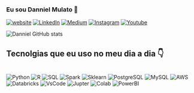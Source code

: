 
### Eu sou Danniel Mulato 👋

[![website](https://img.shields.io/badge/website-000000?style=for-the-badge&logo=About.me&logoColor=white)](www.linkedin.com/in/daniel-mulato)
[![LinkedIn](https://img.shields.io/badge/LinkedIn-0077B5?style=for-the-badge&logo=linkedin&logoColor=white)](www.linkedin.com/in/daniel-mulato)
[![Medium](https://img.shields.io/badge/Medium-12100E?style=for-the-badge&logo=medium&logoColor=white)](https://www.linkedin.com/cientista_genial)
[![Instagram](https://img.shields.io/badge/Instagram-E4405F?style=for-the-badge&logo=instagram&logoColor=white)](https://www.linkedin.com/cientista_genial)
[![Youtube](https://img.shields.io/badge/YouTube-FF0000?style=for-the-badge&logo=youtube&logoColor=white)](https://www.linkedin.com/cientista_genial)

![Danniel GitHub stats](https://github-readme-stats.vercel.app/api?username=DannielM&show_icons=true&theme=tokyonight)

## Tecnolgias que eu uso no meu dia a dia 👇
<div style="display: inline_block"><br>
	<img algn="center" alt="Python" src= "https://img.shields.io/badge/Python-3776AB?style=for-the-badge&logo=python&logoColor=white"/>
  <img algn="center" alt="R" src= "https://img.shields.io/badge/R-276DC3?style=for-the-badge&logo=r&logoColor=white"/>
	<img algn="center" alt="SQL" src= "https://img.shields.io/badge/PostgreSQL-316192?style=for-the-badge&logo=postgresql&logoColor=white"/>
	<img algn="center" alt="Spark" src= "https://img.shields.io/badge/Apache_Spark-FFFFFF?style=for-the-badge&logo=apachespark&logoColor=#E35A16"/>
  <img algn="center" alt="Sklearn" src= "https://img.shields.io/badge/scikit_learn-F7931E?style=for-the-badge&logo=scikit-learn&logoColor=white"/>
	<img algn="center" alt="PostgreSQL" src= "https://img.shields.io/badge/PostgreSQL-316192?style=for-the-badge&logo=postgresql&logoColor=white"/>
  <img algn="center" alt="MySQL" src= "https://img.shields.io/badge/MySQL-005C84?style=for-the-badge&logo=mysql&logoColor=white"/>
	<img algn="center" alt="AWS" src= "https://img.shields.io/badge/Amazon_AWS-232F3E?style=for-the-badge&logo=amazon-aws&logoColor=white"/>
	<img algn="center" alt="Databricks" src= "https://img.shields.io/badge/Databricks-FF3621?style=for-the-badge&logo=Databricks&logoColor=white"/>
  <img algn="center" alt="VsCode" src= "https://img.shields.io/badge/VSCode-0078D4?style=for-the-badge&logo=visual%20studio%20code&logoColor=white"/>
  <img algn="center" alt="Jupter" src= "https://img.shields.io/badge/Jupyter-F37626.svg?&style=for-the-badge&logo=Jupyter&logoColor=white"/>
  <img algn="center" alt="Colab" src= "https://img.shields.io/badge/Colab-F9AB00?style=for-the-badge&logo=googlecolab&color=525252"/>
  <img algn="center" alt="PowerBI" src= "https://img.shields.io/badge/PowerBI-F2C811?style=for-the-badge&logo=Power%20BI&logoColor=white"/>
<div>
